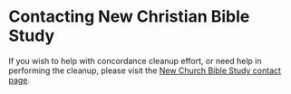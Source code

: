 # Contacting New Christian Bible Study

If you wish to help with concordance cleanup effort, or need help in performing the cleanup, please visit the [New Church Bible Study contact page](https://newchristianbiblestudy.org/contact).

